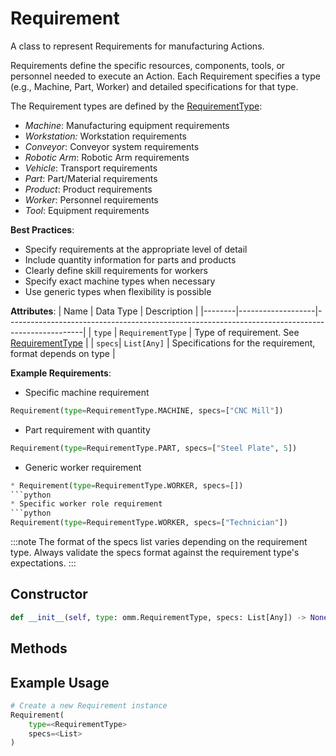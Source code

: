 # Requirement

A class to represent Requirements for manufacturing Actions.

Requirements define the specific resources, components, tools, or personnel needed
to execute an Action. Each Requirement specifies a type (e.g., Machine, Part, Worker)
and detailed specifications for that type.

The Requirement types are defined by the [RequirementType](/docs/classes/requirementtype):
- *Machine*: Manufacturing equipment requirements
- *Workstation:* Workstation requirements
- *Conveyor*: Conveyor system requirements
- *Robotic Arm*: Robotic Arm requirements
- *Vehicle*: Transport requirements
- *Part*: Part/Material requirements
- *Product*: Product requirements
- *Worker*: Personnel requirements
- *Tool*: Equipment requirements

**Best Practices**:
- Specify requirements at the appropriate level of detail
- Include quantity information for parts and products
- Clearly define skill requirements for workers
- Specify exact machine types when necessary
- Use generic types when flexibility is possible

**Attributes**:
| Name   | Data Type         | Description                                                                                     |
|--------|-------------------|-------------------------------------------------------------------------------------------------|
| `type` | `RequirementType` | Type of requirement. See [RequirementType](/docs/classes/requirementtype)                        |
| `specs`| `List[Any]`       | Specifications for the requirement, format depends on type                                      |

**Example Requirements**:

* Specific machine requirement  
```python
Requirement(type=RequirementType.MACHINE, specs=["CNC Mill"])
```
* Part requirement with quantity  
```python
Requirement(type=RequirementType.PART, specs=["Steel Plate", 5])
```
* Generic worker requirement  
```python
* Requirement(type=RequirementType.WORKER, specs=[])
```python
* Specific worker role requirement  
```python
Requirement(type=RequirementType.WORKER, specs=["Technician"])
```
:::note
The format of the specs list varies depending on the requirement type. Always validate the specs format against the requirement type's expectations.
:::


## Constructor

```python
def __init__(self, type: omm.RequirementType, specs: List[Any]) -> None:
```


## Methods


## Example Usage

```python
# Create a new Requirement instance
Requirement(
    type=<RequirementType>
    specs=<List>
)
```

